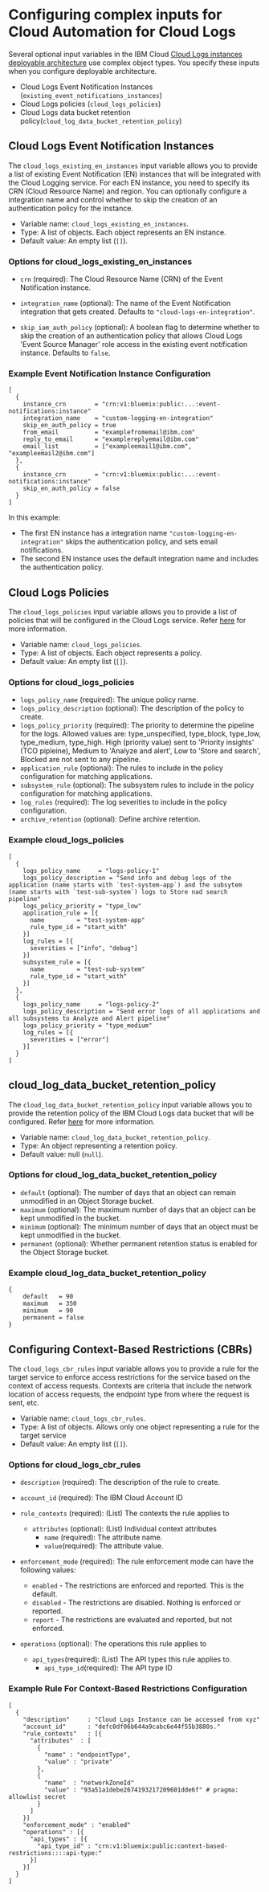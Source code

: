 # Configuring complex inputs for Cloud Automation for Cloud Logs

Several optional input variables in the IBM Cloud [Cloud Logs instances deployable architecture](https://cloud.ibm.com/catalog#deployable_architecture) use complex object types. You specify these inputs when you configure deployable architecture.

* Cloud Logs Event Notification Instances (`existing_event_notifications_instances`)
* Cloud Logs policies (`cloud_logs_policies`)
* Cloud Logs data bucket retention policy(`cloud_log_data_bucket_retention_policy`)

## Cloud Logs Event Notification Instances <a name="cloud_logs_existing_en_instances"></a>

The `cloud_logs_existing_en_instances` input variable allows you to provide a list of existing Event Notification (EN) instances that will be integrated with the Cloud Logging service. For each EN instance, you need to specify its CRN (Cloud Resource Name) and region. You can optionally configure a integration name and control whether to skip the creation of an authentication policy for the instance.

* Variable name: `cloud_logs_existing_en_instances`.
* Type: A list of objects. Each object represents an EN instance.
* Default value: An empty list (`[]`).

### Options for cloud_logs_existing_en_instances

* `crn` (required): The Cloud Resource Name (CRN) of the Event Notification instance.

* `integration_name` (optional): The name of the Event Notification integration that gets created. Defaults to `"cloud-logs-en-integration"`.
  
* `skip_iam_auth_policy` (optional): A boolean flag to determine whether to skip the creation of an authentication policy that allows Cloud Logs 'Event Source Manager' role access in the existing event notification instance. Defaults to `false`.

### Example Event Notification Instance Configuration

```hcl
[
  {
    instance_crn        = "crn:v1:bluemix:public:...:event-notifications:instance"
    integration_name    = "custom-logging-en-integration"
    skip_en_auth_policy = true
    from_email          = "examplefromemail@ibm.com"
    reply_to_email      = "examplereplyemail@ibm.com"
    email_list          = ["exampleemail1@ibm.com", "exampleemail2@ibm.com"]
  },
  {
    instance_crn        = "crn:v1:bluemix:public:...:event-notifications:instance"
    skip_en_auth_policy = false
  }
]
```

In this example:

* The first EN instance has a integration name `"custom-logging-en-integration"` skips the authentication policy, and sets email notifications.
* The second EN instance uses the default integration name and includes the authentication policy.

## Cloud Logs Policies <a name="cloud_logs_policies"></a>

The `cloud_logs_policies` input variable allows you to provide a list of policies that will be configured in the Cloud Logs service. Refer [here](https://cloud.ibm.com/docs/cloud-logs?topic=cloud-logs-tco-optimizer) for more information.

* Variable name: `cloud_logs_policies`.
* Type: A list of objects. Each object represents a policy.
* Default value: An empty list (`[]`).

### Options for cloud_logs_policies

* `logs_policy_name` (required): The unique policy name.
* `logs_policy_description` (optional): The description of the policy to create.
* `logs_policy_priority` (required): The priority to determine the pipeline for the logs. Allowed values are: type_unspecified, type_block, type_low, type_medium, type_high. High (priority value) sent to 'Priority insights' (TCO pipleine), Medium to 'Analyze and alert', Low to 'Store and search', Blocked are not sent to any pipeline.
* `application_rule` (optional): The rules to include in the policy configuration for matching applications.
* `subsystem_rule` (optional): The subsystem rules to include in the policy configuration for matching applications.
* `log_rules` (required): The log severities to include in the policy configuration.
* `archive_retention` (optional): Define archive retention.

### Example cloud_logs_policies

```hcl
[
  {
    logs_policy_name     = "logs-policy-1"
    logs_policy_description = "Send info and debug logs of the application (name starts with `test-system-app`) and the subsytem (name starts with `test-sub-system`) logs to Store nad search pipeline"
    logs_policy_priority = "type_low"
    application_rule = [{
      name         = "test-system-app"
      rule_type_id = "start_with"
    }]
    log_rules = [{
      severities = ["info", "debug"]
    }]
    subsystem_rule = [{
      name         = "test-sub-system"
      rule_type_id = "start_with"
    }]
  },
  {
    logs_policy_name     = "logs-policy-2"
    logs_policy_description = "Send error logs of all applications and all subsystems to Analyze and Alert pipeline"
    logs_policy_priority = "type_medium"
    log_rules = [{
      severities = ["error"]
    }]
  }
]
```

## cloud_log_data_bucket_retention_policy <a name="cloud_log_data_bucket_retention_policy"></a>

The `cloud_log_data_bucket_retention_policy` input variable allows you to provide the retention policy of the IBM Cloud Logs data bucket that will be configured. Refer [here](https://cloud.ibm.com/docs/cloud-object-storage?topic=cloud-object-storage-immutable) for more information.

* Variable name: `cloud_log_data_bucket_retention_policy`.
* Type: An object representing a retention policy.
* Default value: null (`null`).

### Options for cloud_log_data_bucket_retention_policy

* `default` (optional): The number of days that an object can remain unmodified in an Object Storage bucket.
* `maximum` (optional): The maximum number of days that an object can be kept unmodified in the bucket.
* `minimum` (optional): The minimum number of days that an object must be kept unmodified in the bucket.
* `permanent` (optional): Whether permanent retention status is enabled for the Object Storage bucket.

### Example cloud_log_data_bucket_retention_policy

```hcl
{
    default   = 90
    maximum   = 350
    minimum   = 90
    permanent = false
}
```

## Configuring Context-Based Restrictions (CBRs) <a name="cloud_logs_cbr_rules"></a>

The `cloud_logs_cbr_rules` input variable allows you to provide a rule for the target service to enforce access restrictions for the service based on the context of access requests. Contexts are criteria that include the network location of access requests, the endpoint type from where the request is sent, etc.

* Variable name: `cloud_logs_cbr_rules`.
* Type: A list of objects. Allows only one object representing a rule for the target service
* Default value: An empty list (`[]`).

### Options for cloud_logs_cbr_rules

* `description` (required): The description of the rule to create.
* `account_id` (required): The IBM Cloud Account ID
* `rule_contexts` (required): (List) The contexts the rule applies to
  * `attributes` (optional): (List) Individual context attributes
    * `name` (required): The attribute name.
    * `value`(required): The attribute value.

* `enforcement_mode` (required): The rule enforcement mode can have the following values:
  * `enabled` - The restrictions are enforced and reported. This is the default.
  * `disabled` - The restrictions are disabled. Nothing is enforced or reported.
  * `report` - The restrictions are evaluated and reported, but not enforced.
* `operations` (optional): The operations this rule applies to
  * `api_types`(required): (List) The API types this rule applies to.
    * `api_type_id`(required): The API type ID

### Example Rule For Context-Based Restrictions Configuration

```hcl
[
  {
    "description"     : "Cloud Logs Instance can be accessed from xyz"
    "account_id"      : "defc0df06b644a9cabc6e44f55b3880s."
    "rule_contexts"   : [{
      "attributes"  : [
        {
          "name" : "endpointType",
          "value" : "private"
        },
        {
          "name"  : "networkZoneId"
          "value" : "93a51a1debe2674193217209601dde6f" # pragma: allowlist secret
        }
      ]
    }]
    "enforcement_mode" : "enabled"
    "operations" : [{
      "api_types" : [{
        "api_type_id" : "crn:v1:bluemix:public:context-based-restrictions::::api-type:"
      }]
    }]
  }
]
```
